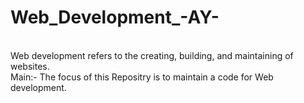 # Web_Development_-AY-
<br>
Web development refers to the creating, building, and maintaining of websites.
<br>
Main:- The focus of this Repositry is to maintain a code for Web development.
<br>
